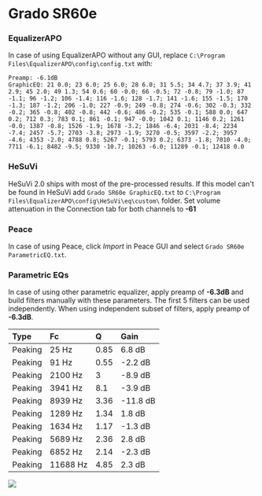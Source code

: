 # Grado SR60e

### EqualizerAPO
In case of using EqualizerAPO without any GUI, replace `C:\Program Files\EqualizerAPO\config\config.txt`
with:
```
Preamp: -6.1dB
GraphicEQ: 21 0.0; 23 6.0; 25 6.0; 28 6.0; 31 5.5; 34 4.7; 37 3.9; 41 2.9; 45 2.0; 49 1.3; 54 0.6; 60 -0.0; 66 -0.5; 72 -0.8; 79 -1.0; 87 -1.1; 96 -1.2; 106 -1.4; 116 -1.6; 128 -1.7; 141 -1.6; 155 -1.5; 170 -1.3; 187 -1.2; 206 -1.0; 227 -0.9; 249 -0.8; 274 -0.6; 302 -0.3; 332 -0.2; 365 -0.8; 402 -0.8; 442 -0.6; 486 -0.2; 535 -0.1; 588 0.0; 647 0.2; 712 0.3; 783 0.1; 861 -0.1; 947 -0.0; 1042 0.1; 1146 0.2; 1261 -0.0; 1387 -0.8; 1526 -1.9; 1678 -3.2; 1846 -6.4; 2031 -8.4; 2234 -7.4; 2457 -5.7; 2703 -3.8; 2973 -1.9; 3270 -0.5; 3597 -2.2; 3957 -4.6; 4353 -2.0; 4788 0.8; 5267 -0.1; 5793 0.2; 6373 -1.8; 7010 -4.0; 7711 -6.1; 8482 -9.5; 9330 -10.7; 10263 -6.0; 11289 -0.1; 12418 0.0
```

### HeSuVi
HeSuVi 2.0 ships with most of the pre-processed results. If this model can't be found in HeSuVi add
`Grado SR60e GraphicEQ.txt` to `C:\Program Files\EqualizerAPO\config\HeSuVi\eq\custom\` folder.
Set volume attenuation in the Connection tab for both channels to **-61**

### Peace
In case of using Peace, click *Import* in Peace GUI and select `Grado SR60e ParametricEQ.txt`.

### Parametric EQs
In case of using other parametric equalizer, apply preamp of **-6.3dB** and build filters manually
with these parameters. The first 5 filters can be used independently.
When using independent subset of filters, apply preamp of **-6.3dB**.

| Type    | Fc       |    Q | Gain     |
|:--------|:---------|:-----|:---------|
| Peaking | 25 Hz    | 0.85 | 6.8 dB   |
| Peaking | 91 Hz    | 0.55 | -2.2 dB  |
| Peaking | 2100 Hz  | 3    | -8.9 dB  |
| Peaking | 3941 Hz  | 8.1  | -3.9 dB  |
| Peaking | 8939 Hz  | 3.36 | -11.8 dB |
| Peaking | 1289 Hz  | 1.34 | 1.8 dB   |
| Peaking | 1634 Hz  | 1.17 | -1.3 dB  |
| Peaking | 5689 Hz  | 2.36 | 2.8 dB   |
| Peaking | 6852 Hz  | 2.14 | -2.3 dB  |
| Peaking | 11688 Hz | 4.85 | 2.3 dB   |

![](https://raw.githubusercontent.com/jaakkopasanen/AutoEq/master/results/rtings/sbaf-serious/Grado%20SR60e/Grado%20SR60e.png)